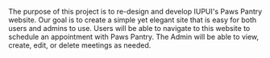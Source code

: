 The purpose of this project is to re-design and develop IUPUI's Paws Pantry website.
Our goal is to create a simple yet elegant site that is easy for both users and admins to use.
Users will be able to navigate to this website to schedule an appointment with Paws Pantry. 
The Admin will be able to view, create, edit, or delete meetings as needed. 
